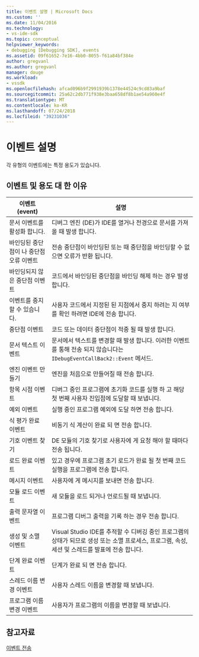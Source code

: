 ```yaml
---
title: 이벤트 설명 | Microsoft Docs
ms.custom: ''
ms.date: 11/04/2016
ms.technology:
- vs-ide-sdk
ms.topic: conceptual
helpviewer_keywords:
- debugging [Debugging SDK], events
ms.assetid: 09f61652-7e16-4bb0-8055-f61a84bf384e
author: gregvanl
ms.author: gregvanl
manager: douge
ms.workload:
- vssdk
ms.openlocfilehash: afcad096b9f2991939b1378e44524c9cd83a9baf
ms.sourcegitcommit: 25a62c2db771f938e3baa658df8b1ae54a960e4f
ms.translationtype: MT
ms.contentlocale: ko-KR
ms.lasthandoff: 07/24/2018
ms.locfileid: "39231036"
---
```

# <a name="event-descriptions"></a>이벤트 설명
각 유형의 이벤트에는 특정 용도가 있습니다.  
  
## <a name="events-and-the-reasons-for-their-use"></a>이벤트 및 용도 대 한 이유  
  
|이벤트(event)|설명|  
|-----------|-----------------|  
|문서 이벤트를 활성화 합니다.|디버그 엔진 (DE)가 IDE를 열거나 전경으로 문서를 가져올 때 발생 합니다.|  
|바인딩된 중단점이 나 중단점 오류 이벤트|전송 중단점이 바인딩된 또는 때 중단점을 바인딩할 수 없으면 오류가 반환 됩니다.|  
|바인딩되지 않은 중단점 이벤트|코드에서 바인딩된 중단점을 바인딩 해제 하는 경우 발생 합니다.|  
|이벤트를 중지할 수 있습니다.|사용자 코드에서 지정된 된 지점에서 중지 하려는 지 여부를 확인 하려면 IDE에 전송 합니다.|  
|중단점 이벤트|코드 또는 데이터 중단점이 적중 될 때 발생 합니다.|  
|문서 텍스트 이벤트|문서에서 텍스트를 변경할 때 발생 합니다. 이러한 이벤트를 통해 전송 되지 않습니다는 `IDebugEventCallBack2::Event` 메서드.|  
|엔진 이벤트 만들기|엔진을 처음으로 만들어질 때 전송 합니다.|  
|항목 시점 이벤트|디버그 중인 프로그램에 초기화 코드를 실행 하 고 해당 첫 번째 사용자 진입점에 도달할 때 보냅니다.|  
|예외 이벤트|실행 중인 프로그램 예외에 도달 하면 전송 합니다.|  
|식 평가 완료 이벤트|비동기 식 계산이 완료 되 면 전송 합니다.|  
|기호 이벤트 찾기|DE 모듈의 기호 찾기로 사용자에 게 요청 해야 할 때마다 전송 됩니다.|  
|로드 완료 이벤트|있고 경우에 프로그램 초기 로드가 완료 될 첫 번째 코드 실행을 프로그램에 전송 합니다.|  
|메시지 이벤트|사용자에 게 메시지를 보내면 전송 합니다.|  
|모듈 로드 이벤트|새 모듈을 로드 되거나 언로드될 때 보냅니다.|  
|출력 문자열 이벤트|프로그램 디버그 출력을 기록 하는 경우 전송 합니다.|  
|생성 및 소멸 이벤트|Visual Studio IDE를 추적할 수 디버깅 중인 프로그램의 상태가 되므로 생성 또는 소멸 프로세스, 프로그램, 속성, 세션 및 스레드를 발표에 전송 합니다.|  
|단계 완료 이벤트|단계가 완료 되 면 전송 합니다.|  
|스레드 이름 변경 이벤트|사용자 스레드 이름을 변경할 때 보냅니다.|  
|프로그램 이름 변경 이벤트|사용자가 프로그램의 이름을 변경할 때 보냅니다.|  
  
## <a name="see-also"></a>참고자료  
 [이벤트 전송](../../extensibility/debugger/sending-events.md)